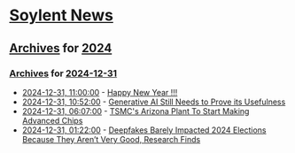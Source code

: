 # [Soylent News](../../../README.md)

## [Archives](../../index.md) for [2024](../index.md)

### [Archives](../../index.md) for [2024-12-31](index.md)

* [2024-12-31, 11:00:00](https://soylentnews.org/article.pl?sid=24/12/31/0747230&from=rss) - [Happy New Year !!!](https://soylentnews.org/article.pl?sid=24/12/31/0747230&from=rss)
* [2024-12-31, 10:52:00](https://soylentnews.org/article.pl?sid=24/12/30/1321215&from=rss) - [Generative AI Still Needs to Prove its Usefulness](https://soylentnews.org/article.pl?sid=24/12/30/1321215&from=rss)
* [2024-12-31, 06:07:00](https://soylentnews.org/article.pl?sid=24/12/30/0454203&from=rss) - [TSMC's Arizona Plant To Start Making Advanced Chips](https://soylentnews.org/article.pl?sid=24/12/30/0454203&from=rss)
* [2024-12-31, 01:22:00](https://soylentnews.org/article.pl?sid=24/12/30/045230&from=rss) - [Deepfakes Barely Impacted 2024 Elections Because They Aren’t Very Good, Research Finds](https://soylentnews.org/article.pl?sid=24/12/30/045230&from=rss)

